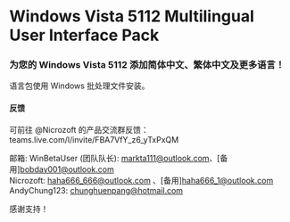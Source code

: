 # Windows Vista 5112 Multilingual User Interface Pack
### 为您的 Windows Vista 5112 添加简体中文、繁体中文及更多语言！
语言包使用 Windows 批处理文件安装。

#### 反馈
可前往 @Nicrozoft 的产品交流群反馈：teams.live.com/l/invite/FBA7VfY_z6_yTxPxQM

邮箱: 
 WinBetaUser (团队队长): markta111@outlook.com、[备用]bobday001@outlook.com    
 Nicrozoft: haha666_666@outlook.com 、[备用]haha666_1@outlook.com  
 AndyChung123: chunghuenpang@hotmail.com  

感谢支持！
